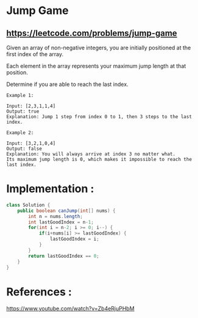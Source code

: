 # Jump Game
## https://leetcode.com/problems/jump-game

Given an array of non-negative integers, you are initially positioned at the first index of the array.

Each element in the array represents your maximum jump length at that position.

Determine if you are able to reach the last index.
```
Example 1:

Input: [2,3,1,1,4]
Output: true
Explanation: Jump 1 step from index 0 to 1, then 3 steps to the last index.

Example 2:

Input: [3,2,1,0,4]
Output: false
Explanation: You will always arrive at index 3 no matter what. 
Its maximum jump length is 0, which makes it impossible to reach the last index.
```

# Implementation :
```java
class Solution {
    public boolean canJump(int[] nums) {
        int n = nums.length;
        int lastGoodIndex = n-1;
        for(int i = n-2; i >= 0; i--) {
            if(i+nums[i] >= lastGoodIndex) {
                lastGoodIndex = i;
            }
        }
        return lastGoodIndex == 0;
    }
}
```

# References :
https://www.youtube.com/watch?v=Zb4eRjuPHbM
